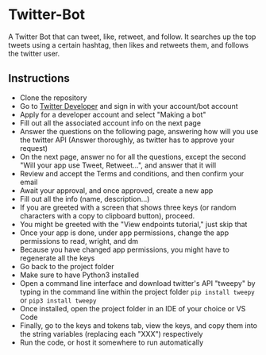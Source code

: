 # Twitter-Bot

A Twitter Bot that can tweet, like, retweet, and follow. It searches up the top tweets using a certain hashtag, then likes and retweets them, and follows the twitter user.

## Instructions
* Clone the repository
* Go to [Twitter Developer](https://developer.twitter.com) and sign in with your account/bot account
* Apply for a developer account and select "Making a bot"
* Fill out all the associated account info on the next page
* Answer the questions on the following page, answering how will you use the twitter API (Answer thoroughly, as twitter has to approve your request)
* On the next page, answer no for all the questions, except the second "Will your app use Tweet, Retweet...", and answer that it will
* Review and accept the Terms and conditions, and then confirm your email
* Await your approval, and once approved, create a new app
* Fill out all the info (name, description...)
* If you are greeted with a screen that shows three keys (or random characters with a copy to clipboard button), proceed.
* You might be greeted with the "View endpoints tutorial," just skip that
* Once your app is done, under app permissions, change the app permissions to read, wright, and dm
* Because you have changed app permissions, you might have to regenerate all the keys
* Go back to the project folder
* Make sure to have Python3 installed
* Open a command line interface and download twitter's API "tweepy" by typing in the command line within the project folder `pip install tweepy` or `pip3 install tweepy`
* Once installed, open the project folder in an IDE of your choice or VS Code
* Finally, go to the keys and tokens tab, view the keys, and copy them into the string variables (replacing each "XXX") respectively
* Run the code, or host it somewhere to run automatically
